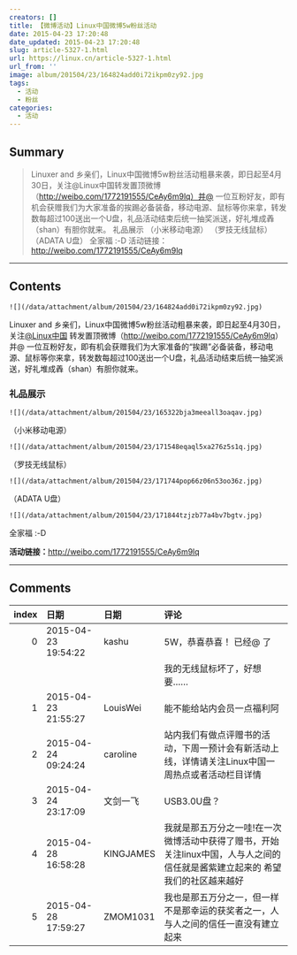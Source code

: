 ```yaml
---
creators: []
title: 【微博活动】Linux中国微博5w粉丝活动
date: 2015-04-23 17:20:48
date_updated: 2015-04-23 17:20:48
slug: article-5327-1.html
url: https://linux.cn/article-5327-1.html
url_from: ''
image: album/201504/23/164824add0i72ikpm0zy92.jpg
tags:
  - 活动
  - 粉丝
categories:
  - 活动
---
```


## Summary

> Linuxer and 乡亲们，Linux中国微博5w粉丝活动粗暴来袭，即日起至4月30日，关注@Linux中国转发置顶微博（http://weibo.com/1772191555/CeAy6m9lq）并@ 一位互粉好友，即有机会获赠我们为大家准备的挨踢必备装备，移动电源、鼠标等你来拿，转发数每超过100送出一个U盘，礼品活动结束后统一抽奖派送，好礼堆成羴（shan）有胆你就来。 礼品展示  （小米移动电源）  （罗技无线鼠标）  （ADATA U盘）  全家福 :-D 活动链接：http://weibo.com/1772191555/CeAy6m9lq

***

<!-- more -->

## Contents

`![](/data/attachment/album/201504/23/164824add0i72ikpm0zy92.jpg)`

Linuxer and 乡亲们，Linux中国微博5w粉丝活动粗暴来袭，即日起至4月30日，关注[@Linux中国](http://weibo.com/n/Linux%E4%B8%AD%E5%9B%BD?from=feed&loc=at) 转发置顶微博（<http://weibo.com/1772191555/CeAy6m9lq>）并@ 一位互粉好友，即有机会获赠我们为大家准备的“挨踢”必备装备，移动电源、鼠标等你来拿，转发数每超过100送出一个U盘，礼品活动结束后统一抽奖派送，好礼堆成羴（shan）有胆你就来。

### 礼品展示

`![](/data/attachment/album/201504/23/165322bja3meeall3oaqav.jpg)`

（小米移动电源）

`![](/data/attachment/album/201504/23/171548eqaql5xa276z5s1q.jpg)`

（罗技无线鼠标）

`![](/data/attachment/album/201504/23/171744pop66z06n53oo36z.jpg)`

（ADATA U盘）

`![](/data/attachment/album/201504/23/171844tzjzb77a4bv7bgtv.jpg)`

全家福 :-D

**活动链接：**<http://weibo.com/1772191555/CeAy6m9lq>

***

## Comments

|   index | 日期                | 日期      | 评论                                                                                                                                      |
|--------:|:--------------------|:----------|:------------------------------------------------------------------------------------------------------------------------------------------|
|       0 | 2015-04-23 19:54:22 | kashu     | 5W，恭喜恭喜！ 已经@ 了<br />                                                                                                 |
|         |                     |           | 我的无线鼠标坏了，好想要……                                                                                                                |
|       1 | 2015-04-23 21:55:27 | LouisWei  | 能不能给站内会员一点福利阿                                                                                                    |
|       2 | 2015-04-24 09:24:24 | caroline  | 站内我们有做点评赠书的活动，下周一预计会有新活动上线，详情请关注Linux中国一周热点或者活动栏目详情                             |
|       3 | 2015-04-24 23:17:09 | 文剑一飞  | USB3.0U盘？                                                                                                                   |
|       4 | 2015-04-28 16:58:28 | KINGJAMES | 我就是那五万分之一哇!在一次微博活动中获得了赠书，开始关注linux中国，人与人之间的信任就是酱紫建立起来的 希望我们的社区越来越好 |
|       5 | 2015-04-28 17:59:27 | ZMOM1031  | 我也是那五万分之一，但一样不是那幸运的获奖者之一，人与人之间的信任一直没有建立起来                                            |

